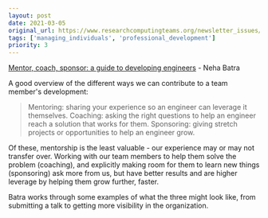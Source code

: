 ```yaml
---
layout: post
date: 2021-03-05
original_url: https://www.researchcomputingteams.org/newsletter_issues/0064
tags: ['managing_individuals', 'professional_development']
priority: 3
---
```


<!-- markdownlint-disable MD033 -->
<!-- markdownlint-disable MD041 -->
<!-- markdownlint-disable MD049 -->

[Mentor, coach, sponsor: a guide to developing engineers](https://leaddev.com/mentoring-coaching-feedback/mentor-coach-sponsor-guide-developing-engineers) - Neha Batra

A good overview of the different ways we can contribute to a team member's development:

> Mentoring: sharing your experience so an engineer can leverage it themselves.
> Coaching: asking the right questions to help an engineer reach a solution that works for them.
> Sponsoring: giving stretch projects or opportunities to help an engineer grow.

Of these, mentorship is the least valuable - our experience may or may not transfer over.  Working with our team members to help them solve the problem (coaching), and explicitly making room for them to learn new things (sponsoring) ask more from us, but have better results and are higher leverage by helping them grow further, faster.

Batra works through some examples of what the three might look like, from submitting a talk to getting more visibility in the organization.